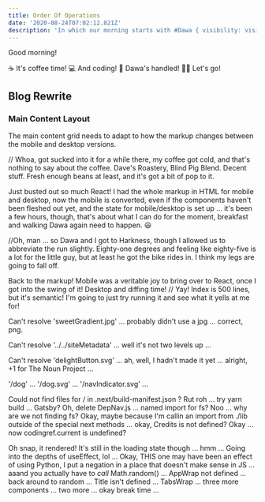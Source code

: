 ```yaml
---
title: Order Of Operations
date: '2020-08-24T07:02:12.821Z'
description: 'In which our morning starts with #Dawa { visibility: visible !important; }'
---
```


Good morning!

☕ It's coffee time!
💻 And coding!
🐶 Dawa's handled!
🏃‍♂️ Let's go!

## Blog Rewrite

### Main Content Layout

The main content grid needs to adapt to how the markup changes between the mobile and desktop versions.

// Whoa, got sucked into it for a while there, my coffee got cold, and that's nothing to say about the coffee. Dave's Roastery, Blind Pig Blend. Decent stuff. Fresh enough beans at least, and it's got a bit of pop to it.

Just busted out so much React! I had the whole markup in HTML for mobile and desktop, now the mobile is converted, even if the components haven't been fleshed out yet, and the state for mobile/desktop is set up ... it's been a few hours, though, that's about what I can do for the moment, breakfast and walking Dawa again need to happen. 😃

//Oh, man ... so Dawa and I got to Harkness, though I allowed us to abbreviate the run slightly. Eighty-one degrees and feeling like eighty-five is a lot for the little guy, but at least he got the bike rides in. I think my legs are going to fall off.

Back to the markup! Mobile was a veritable joy to bring over to React, once I got into the swing of it! Desktop and diffing time! // Yay! Index is 500 lines, but it's semantic! I'm going to just try running it and see what it yells at me for!

Can't resolve 'sweetGradient.jpg' ... probably didn't use a jpg ... correct, png.

Can't resolve '../../siteMetadata' ... well it's not two levels up ...

Can't resolve 'delightButton.svg' ... ah, well, I hadn't made it yet ... alright, +1 for The Noun Project ...

'/dog' ... '/dog.svg' ... '/navIndicator.svg' ...

Could not find files for / in .next/build-manifest.json ? Rut roh ... try yarn build ... Gatsby? Oh, delete DepNav.js ... named import for fs? Noo ... why are we not finding fs? Okay, maybe because I'm callin an import from ./lib outside of the special next methods ... okay, Credits is not defined? Okay ... now codingref.current is undefined?

Oh snap, it rendered! It's still in the loading state though ... hmm ... Going into the depths of useEffect, lol ... Okay, THIS one may have been an effect of using Python, I put a negation in a place that doesn't make sense in JS ... aaand you actually have to _call_ Math.random() ... AppWrap not defined ... back around to random ... Title isn't defined ... TabsWrap ... three more components ... two more ... okay break time ...
